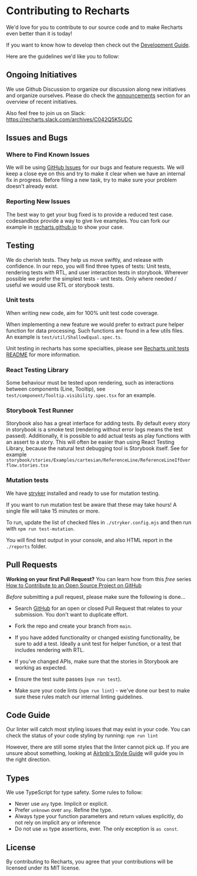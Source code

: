 # Contributing to Recharts

We'd love for you to contribute to our source code and to make Recharts even better than it is today!

If you want to know how to develop then check out the [Development Guide](/DEVELOPING.md).

Here are the guidelines we'd like you to follow:

## Ongoing Initiatives

We use Github Discussion to organize our discussion along new initiatives and organize ourselves. Please do check the [announcements](https://github.com/recharts/recharts/discussions/categories/announcements) section for an overview of recent initiatives.

Also feel free to join us on Slack: https://recharts.slack.com/archives/C042Q5K5UDC

## <a name="issues"></a>Issues and Bugs

### Where to Find Known Issues

We will be using [GitHub Issues](https://github.com/recharts/recharts/issues) for our bugs and feature requests. We will keep a close eye on this and try to make it clear when we have an internal fix in progress. Before filing a new task, try to make sure your problem doesn't already exist.

### Reporting New Issues

The best way to get your bug fixed is to provide a reduced test case. codesandbox provide a way to give live examples. You can fork our example in [recharts.github.io](https://recharts.github.io/) to show your case.

## <a name="testing"></a>Testing

We do cherish tests. They help us move swiftly, and release with confidence.
In our repo, you will find three types of tests: Unit tests, rendering tests with RTL, and user interaction tests in storybook.
Wherever possible we prefer the simplest tests - unit tests. Only where needed / useful we would use RTL or storybook tests.

### Unit tests

When writing new code, aim for 100% unit test code coverage.

When implementing a new feature we would prefer to extract pure helper function for data processing.
Such functions are found in a few utils files. An example is `test/util/ShallowEqual.spec.ts`.

Unit testing in recharts has some specialties, please see [Recharts unit tests README](test/README.md) for more information.

### React Testing Library

Some behaviour must be tested upon rendering, such as interactions between components (Line, Tooltip), see `test/component/Tooltip.visibility.spec.tsx` for an example.

### Storybook Test Runner

Storybook also has a great interface for adding tests. By default every story in storybook is a smoke test (rendering without error logs means the test passed). Additionally, it is possible to add actual tests as play functions with an assert to a story. This will often be easier than using React Testing Library, because the natural test debugging tool is Storybook itself. See for example `storybook/stories/Examples/cartesian/ReferenceLine/ReferenceLineIfOverflow.stories.tsx`

### Mutation tests

We have [stryker](https://stryker-mutator.io/docs/) installed and ready to use for mutation testing.

If you want to run mutation test be aware that these may take hours! A single file will take 15 minutes or more.

To run, update the list of checked files in `./stryker.config.mjs` and then run with `npm run test-mutation`.

You will find test output in your console, and also HTML report in the `./reports` folder.

## <a name="pr"></a>Pull Requests

**Working on your first Pull Request?** You can learn how from this _free_ series [How to Contribute to an Open Source Project on GitHub](https://app.egghead.io/playlists/how-to-contribute-to-an-open-source-project-on-github)

_Before_ submitting a pull request, please make sure the following is done…

- Search [GitHub](https://github.com/recharts/recharts/pulls) for an open or closed Pull Request that relates to your submission. You don't want to duplicate effort.

- Fork the repo and create your branch from `main`.
- If you have added functionality or changed existing functionality, be sure to add a test. Ideally a unit test for helper function, or a test that includes rendering with RTL.
- If you've changed APIs, make sure that the stories in Storybook are working as expected.
- Ensure the test suite passes (`npm run test`).
- Make sure your code lints (`npm run lint`) - we've done our best to make sure these rules match our internal linting guidelines.

## <a name="code"></a>Code Guide

Our linter will catch most styling issues that may exist in your code.
You can check the status of your code styling by running: `npm run lint`

However, there are still some styles that the linter cannot pick up. If you are unsure about something, looking at [Airbnb's Style Guide](https://github.com/airbnb/javascript) will guide you in the right direction.

## Types

We use TypeScript for type safety. Some rules to follow:

- Never use `any` type. Implicit or explicit.
- Prefer `unknown` over `any`. Refine the type.
- Always type your function parameters and return values explicitly, do not rely on implicit any or inference
- Do not use `as` type assertions, ever. The only exception is `as const`.

## <a name="license"></a>License

By contributing to Recharts, you agree that your contributions will be licensed under its MIT license.
